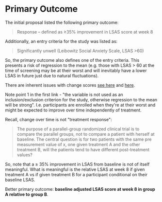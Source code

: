 # Primary Outcome

The initial proposal listed the following primary outcome:

> Response – defined as ≥35% improvement in LSAS score at week 8

Additionally, an entry criteria for the study was listed as:

> Significantly unwell (Leibowitz Social Anxiety Scale, LSAS >60)

So, the primary outcome also defines one of the entry criteria.
This presents a risk of regression to the mean (e.g. those with LSAS > 60 at the time of screening may be at their worst and will inevitably have a lower LSAS in future just due to natural fluctuations).

There are inherent issues with change scores [see here](https://www.fharrell.com/post/errmed/#change) and [here](https://hbiostat.org/bbr/md/change.html).

Note point 1 in the first link - "the variable is not used as an inclusion/exclusion criterion for the study, otherwise regression to the mean will be strong". I.e. participants are enrolled when they're at their worst and might be expected to improve over time independently of treatment.

Recall, change over time is not "treatment response":

> The purpose of a parallel-group randomized clinical trial is to compare the parallel groups, not to compare a patient with herself at baseline. The central question is for two patients with the same pre measurement value of x, one given treatment A and the other treatment B, will the patients tend to have different post-treatment values? 

So, note that a $\geq$ 35\% improvement in LSAS from baseline is not of itself meaningful. What is meaningful is the relative LSAS at week 8 if given treatment A vs if given treatment B for a participant conditional on their baseline LSAS.

Better primary outcome: **baseline adjusted LSAS score at week 8 in group A relative to group B**.